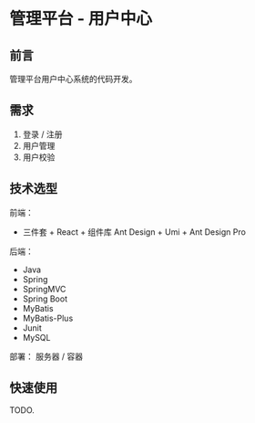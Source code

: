 # 管理平台 - 用户中心

## 前言

管理平台用户中心系统的代码开发。



## 需求

1. 登录 / 注册
2. 用户管理
3. 用户校验



## 技术选型

前端：

- 三件套 + React + 组件库 Ant Design + Umi + Ant Design Pro

后端：

- Java
- Spring 
- SpringMVC 
- Spring Boot
- MyBatis
- MyBatis-Plus
- Junit
- MySQL

部署： 服务器 / 容器



## 快速使用

TODO.

